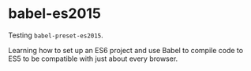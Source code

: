 # babel-es2015
Testing ```babel-preset-es2015```. 

Learning how to set up an ES6 project and use Babel to compile code to ES5 to be compatible with just about every browser.
